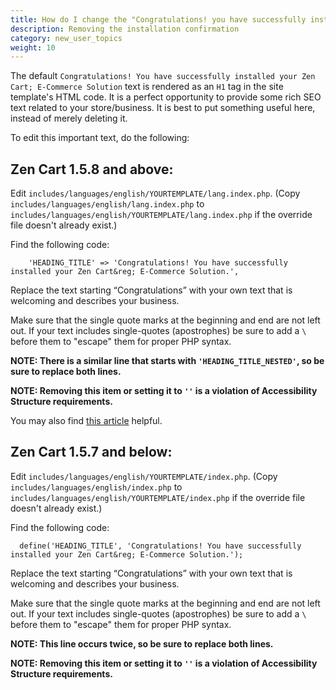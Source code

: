 ```yaml
---
title: How do I change the "Congratulations! you have successfully installed..." Message?
description: Removing the installation confirmation 
category: new_user_topics 
weight: 10
---
```


The default `Congratulations! You have successfully installed your Zen Cart; E-Commerce Solution` text is rendered as an `H1` tag in the site template's HTML code. It is a perfect opportunity to provide some rich SEO text related to your store/business. It is best to put something useful here, instead of merely deleting it.

To edit this important text, do the following:

## Zen Cart 1.5.8 and above: 
Edit `includes/languages/english/YOURTEMPLATE/lang.index.php`.
(Copy `includes/languages/english/lang.index.php` to `includes/languages/english/YOURTEMPLATE/lang.index.php` if the override file doesn't already exist.)  

Find the following code:

```
    'HEADING_TITLE' => 'Congratulations! You have successfully installed your Zen Cart&reg; E-Commerce Solution.',
```

Replace the text starting “Congratulations” with your own text that is welcoming and describes your business. 

Make sure that the single quote marks at the beginning and end are not left out. If your text includes single-quotes (apostrophes) be sure to add a `\` before them to "escape" them for proper PHP syntax.

**NOTE: There is a similar line that starts with `'HEADING_TITLE_NESTED'`, so be sure to replace both lines.**


**NOTE:  Removing this item or setting it to `''` is a violation of Accessibility Structure requirements.**

You may also find [this article](/user/languages/basic_158_language_customizations/) helpful.

## Zen Cart 1.5.7 and below: 
Edit `includes/languages/english/YOURTEMPLATE/index.php`. 
(Copy `includes/languages/english/index.php` to `includes/languages/english/YOURTEMPLATE/index.php` if the override file doesn't already exist.)  

Find the following code:

```
  define('HEADING_TITLE', 'Congratulations! You have successfully installed your Zen Cart&reg; E-Commerce Solution.');
```

Replace the text starting “Congratulations” with your own text that is welcoming and describes your business. 

Make sure that the single quote marks at the beginning and end are not left out. If your text includes single-quotes (apostrophes) be sure to add a `\` before them to "escape" them for proper PHP syntax.

**NOTE: This line occurs twice, so be sure to replace both lines.**

**NOTE:  Removing this item or setting it to `''` is a violation of Accessibility Structure requirements.**
